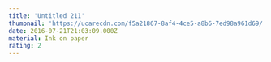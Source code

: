 ```yaml
---
title: 'Untitled 211'
thumbnail: 'https://ucarecdn.com/f5a21867-8af4-4ce5-a8b6-7ed98a961d69/'
date: 2016-07-21T21:03:09.000Z
material: Ink on paper
rating: 2
---
```

